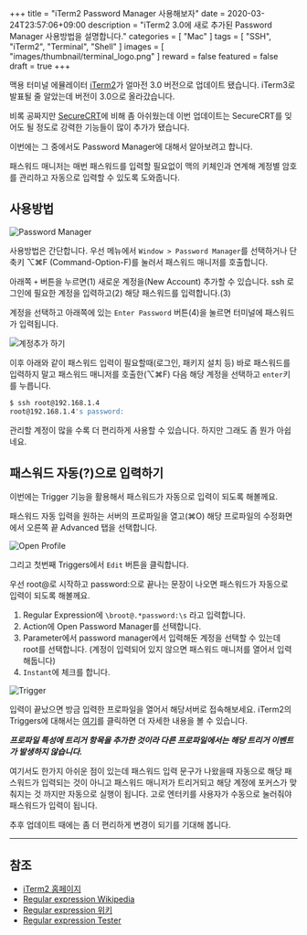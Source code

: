 +++
title = "iTerm2 Password Manager 사용해보자"
date = 2020-03-24T23:57:06+09:00
description = "iTerm2 3.0에 새로 추가된 Password Manager 사용방법을 설명합니다."
categories = [
  "Mac"
]
tags = [
    "SSH",
    "iTerm2",
    "Terminal",
    "Shell"
]
images = [
  "images/thumbnail/terminal_logo.png"
]
reward = false
featured = false
draft = true
+++

맥용 터미널 에뮬레이터 [iTerm2][1]가 얼마전 3.0 버전으로 업데이트 됐습니다. iTerm3로 발표될 줄 알았는데 버전이 3.0으로 올라갔습니다.

비록 공짜지만 [SecureCRT](https://www.vandyke.com/products/securecrt/)에 비해 좀 아쉬웠는데 이번 업데이트는 SecureCRT를 잊어도 될 정도로 강력한 기능들이 많이 추가가 됐습니다.

이번에는 그 중에서도 Password Manager에 대해서 알아보려고 합니다.

패스워드 매니저는 매번 패스워드를 입력할 필요없이 맥의 키체인과 연계해 계정별 암호를 관리하고 자동으로 입력할 수 있도록 도와줍니다.

## 사용방법

![Password Manager](https://cdn-std.droplr.net/files/acc_503345/UkU4aj)

사용방법은 간단합니다. 우선 메뉴에서 `Window > Password Manager`를 선택하거나 단축키 ⌥⌘F (Command-Option-F)를 눌러서 패스워드 매니저를 호출합니다.

아래쪽 `+` 버튼을 누르면(1) 새로운 계정을(New Account) 추가할 수 있습니다. ssh 로그인에 필요한 계정을 입력하고(2) 해당 패스워드를 입력합니다.(3)

계정을 선택하고 아래쪽에 있는 `Enter Password` 버튼(4)을 눌르면 터미널에 패스워드가 입력됩니다.

![계정추가 하기](https://cdn-std.droplr.net/files/acc_503345/pHf1Ia)

이후 아래와 같이 패스워드 입력이 필요할때(로그인, 패키지 설치 등) 바로 패스워드를 입력하지 말고 패스워드 매니저를 호출한(⌥⌘F) 다음 해당 계정을 선택하고 `enter`키를 누릅니다.

```sh
$ ssh root@192.168.1.4
root@192.168.1.4's password:
```

관리할 계정이 많을 수록 더 편리하게 사용할 수 있습니다. 하지만 그래도 좀 뭔가 아쉽네요.

## 패스워드 자동(?)으로 입력하기

이번에는 Trigger 기능을 활용해서 패스워드가 자동으로 입력이 되도록 해볼께요.

패스워드 자동 입력을 원하는 서버의 프로파일을 열고(⌘O) 해당 프로파일의 수정화면에서 오른쪽 끝 Advanced 탭을 선택합니다.

![Open Profile](https://cdn-std.droplr.net/files/acc_503345/lE1M1R)

그리고 첫번째 Triggers에서 `Edit` 버튼을 클릭합니다.

우선 root@로 시작하고 password:으로 끝나는 문장이 나오면 패스워드가 자동으로 입력이 되도록 해볼께요.

1. Regular Expression에 `\broot@.*password:\s` 라고 입력합니다.
2. Action에 Open Password Manager를 선택합니다.
3. Parameter에서 password manager에서 입력해둔 계정을 선택할 수 있는데 root를 선택합니다. (계정이 입력되어 있지 않으면 패스워드 매니저를 열어서 입력해둡니다)
4. `Instant`에 체크를 합니다.

![Trigger](https://cdn-std.droplr.net/files/acc_503345/HkSPiE)

입력이 끝났으면 방금 입력한 프로파일을 열어서 해당서버로 접속해보세요.
iTerm2의 Triggers에 대해서는 [여기](https://www.iterm2.com/documentation-triggers.html)를 클릭하면 더 자세한 내용을 볼 수 있습니다.

**_프로파일 특성에 트리거 항목을 추가한 것이라 다른 프로파일에서는 해당 트리거 이벤트가 발생하지 않습니다._**

여기서도 한가지 아쉬운 점이 있는데 패스워드 입력 문구가 나왔을때 자동으로 해당 패스워드가 입력되는 것이 아니고 패스워드 매니저가 트리거되고 해당 계정에 포커스가 맞춰지는 것 까지만 자동으로 실행이 됩니다. 고로 엔터키를 사용자가 수동으로 눌러줘야 패스워드가 입력이 됩니다.

추후 업데이트 때에는 좀 더 편리하게 변경이 되기를 기대해 봅니다.

- - -

## 참조

* [iTerm2 홈페이지][1]
* [Regular expression Wikipedia](https://en.wikipedia.org/wiki/Regular_expression)
* [Regular expression 위키](https://ko.wikipedia.org/wiki/정규_표현식)
* [Regular expression Tester](https://regexr.com)

[1]: https://www.iterm2.com/
